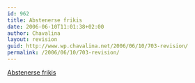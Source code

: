 ```yaml
---
id: 962
title: Abstenerse frikis
date: 2006-06-10T11:01:38+02:00
author: Chavalina
layout: revision
guid: http://www.wp.chavalina.net/2006/06/10/703-revision/
permalink: /2006/06/10/703-revision/
---
```

<a href="http://www.makarras.org/detallenoticia.php?noticia=768" target="_blank">Abstenerse frikis</a>